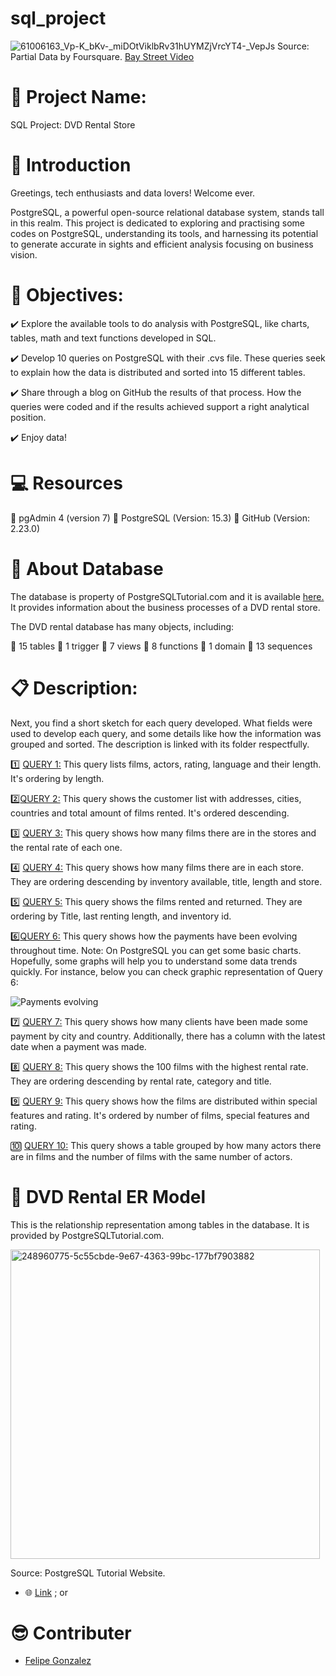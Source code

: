 # sql_project

![61006163_Vp-K_bKv-_miDOtViklbRv31hUYMZjVrcYT4-_VepJs](https://github.com/Felipegg2/sql_project/assets/147356131/7513b157-e31a-49a6-8395-060ee65a80b9)
Source: Partial Data by Foursquare. [Bay Street Video](https://www.mapquest.com/ca/ontario/bay-street-video-290080737)



# 🚀 Project Name:
SQL Project: DVD Rental Store


# 📜 Introduction


Greetings, tech enthusiasts and data lovers! Welcome ever.

PostgreSQL, a powerful open-source relational database system, stands tall in this realm. This project is dedicated to exploring and practising some codes on PostgreSQL, understanding its tools, and harnessing its potential to generate accurate in sights and efficient analysis focusing on business vision.


# 💯 Objectives:

✔️ Explore the available tools to do analysis with PostgreSQL, like charts, tables, math and text functions developed in SQL.

✔️ Develop 10 queries on PostgreSQL with their .cvs file. These queries seek to explain how the data is distributed and sorted into 15 different tables.

✔️ Share through a blog on GitHub the results of that process. How the queries were coded and if the results achieved support a right analytical position.

✔️ Enjoy data!


# 💻 Resources

🔨 pgAdmin 4 (version 7)
🔑 PostgreSQL (Version: 15.3)
🔧 GitHub (Version: 2.23.0)

# 📂 About Database

The database is property of PostgreSQLTutorial.com and it is available [here.](https://www.postgresqltutorial.com/wp-content/uploads/2019/05/dvdrental.zip) It provides information about the business processes of a DVD rental store. 


The DVD rental database has many objects, including:

📍 15 tables
📍 1 trigger
📍 7 views 
📍 8 functions
📍 1 domain
📍 13 sequences



# 📋 Description:

Next, you find a short sketch for each query developed. What fields were used to develop each query, and some details like how the information was grouped and sorted. The description is linked with its folder respectfully. 

1️⃣ [QUERY 1:](https://github.com/Felipegg2/sql_project/tree/master/Query%201) This query lists films, actors, rating, language and their length. It's ordering by length.

2️⃣[QUERY 2:](https://github.com/Felipegg2/sql_project/tree/master/Query%202) This query shows the customer list with addresses, cities, countries and total amount of films rented. It's ordered descending.

3️⃣ [QUERY 3:](https://github.com/Felipegg2/sql_project/tree/master/Query%203) This query shows how many films there are in the stores and the rental rate of each one.

4️⃣ [QUERY 4:](https://github.com/Felipegg2/sql_project/tree/master/Query%204) This query shows how many films there are in each store. They are ordering descending by inventory available, title, length and store.

5️⃣ [QUERY 5:](https://github.com/Felipegg2/sql_project/tree/master/Query%205) This query shows the films rented and returned. They are ordering by Title, last renting length, and inventory id.

6️⃣[QUERY 6:](https://github.com/Felipegg2/sql_project/tree/master/Query%206) This query shows how the payments have been evolving throughout time.
Note: On PostgreSQL you can get some basic charts. Hopefully, some graphs will help you to understand some data trends quickly. For instance, below you can check graphic representation of Query 6:

![Payments evolving](https://github.com/Felipegg2/sql_project/assets/147356131/d5342e24-ae9b-4b2f-b2e6-793a798b2df7)


7️⃣ [QUERY 7:](https://github.com/Felipegg2/sql_project/tree/master/Query%207) This query shows how many clients have been made some payment by city and country. Additionally, there has a column with the latest date when a payment was made.

8️⃣ [QUERY 8:](https://github.com/Felipegg2/sql_project/tree/master/Query%208) This query shows the 100 films with the highest rental rate. They are ordering descending by rental rate, category and title.

9️⃣ [QUERY 9:](https://github.com/Felipegg2/sql_project/tree/master/Query%209) This query shows how the films are distributed within special features and rating. It's ordered by number of films, special features and rating.

🔟 [QUERY 10:](https://github.com/Felipegg2/sql_project/tree/master/Query%2010) This query shows a table grouped by how many actors there are in films and the number of films with the same number of actors.


# 📖 DVD Rental ER Model

This is the relationship representation among tables in the database. It is provided by PostgreSQLTutorial.com.

<img width="495" alt="248960775-5c55cbde-9e67-4363-99bc-177bf7903882" src="https://github.com/Felipegg2/sql_project/assets/147356131/5de6170b-3970-48b2-9ca3-6a23ffd37bcd">

Source: PostgreSQL Tutorial Website.
- 🌐 [Link](https://www.postgresqltutorial.com/postgresql-getting-started/postgresql-sample-database/) ; or


# 😎 Contributer
- [Felipe Gonzalez](https://www.linkedin.com/in/felipegzgc)



